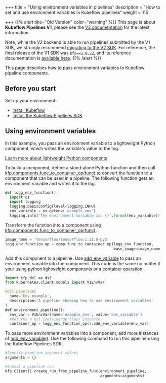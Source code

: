 +++
title = "Using environment variables in pipelines"
description = "How to set and use environment variables in Kubeflow pipelines"
weight = 115
                    
+++
{{% alert title="Old Version" color="warning" %}}
This page is about __Kubeflow Pipelines V1__, please see the [V2 documentation](/docs/components/pipelines) for the latest information.

Note, while the V2 backend is able to run pipelines submitted by the V1 SDK, we strongly recommend [migrating to the V2 SDK](/docs/components/pipelines/user-guides/migration).
For reference, the final release of the V1 SDK was [`kfp==1.8.22`](https://pypi.org/project/kfp/1.8.22/), and its reference documentation is [available here](https://kubeflow-pipelines.readthedocs.io/en/1.8.22/).
{{% /alert %}}

This page describes how to pass environment variables to Kubeflow pipeline 
components.

## Before you start

Set up your environment: 

- [Install Kubeflow](/docs/started/)
- [Install the Kubeflow Pipelines SDK](/docs/components/pipelines/legacy-v1/sdk/install-sdk/)



## Using environment variables 

In this example, you pass an environment variable to a lightweight Python 
component, which writes the variable's value to the log.

[Learn more about lightweight Python components](/docs/components/pipelines/legacy-v1/sdk/lightweight-python-components/)

To build a component, define a stand-alone Python function and then call 
[kfp.components.func_to_container_op(func)](https://kubeflow-pipelines.readthedocs.io/en/stable/source/components.html#kfp.components.func_to_container_op) to convert the 
function to a component that can be used in a pipeline. The following function gets an 
environment variable and writes it to the log.

```python
def logg_env_function():
  import os
  import logging
  logging.basicConfig(level=logging.INFO)
  env_variable = os.getenv('example_env')
  logging.info('The environment variable is: {}'.format(env_variable))
```

Transform the function into a component using 
[kfp.components.func_to_container_op(func)](https://kubeflow-pipelines.readthedocs.io/en/stable/source/components.html#kfp.components.func_to_container_op).  
```python
image_name = 'tensorflow/tensorflow:1.11.0-py3'
logg_env_function_op = comp.func_to_container_op(logg_env_function,
                                                 base_image=image_name)
```

Add this component to a pipeline. Use [add_env_variable](https://kubeflow-pipelines.readthedocs.io/en/stable/source/dsl.html#kfp.dsl.ContainerOp.container) to pass an 
environment variable into the component. This code is the same no matter if your
using python lightweight components or a [container operation](https://kubeflow-pipelines.readthedocs.io/en/stable/source/dsl.html#kfp.dsl.ContainerOp). 


```python
import kfp.dsl as dsl
from kubernetes.client.models import V1EnvVar

@dsl.pipeline(
  name='Env example',
  description='A pipeline showing how to use environment variables'
)
def environment_pipeline():
  env_var = V1EnvVar(name='example_env', value='env_variable')
  #Returns a dsl.ContainerOp class instance. 
  container_op = logg_env_function_op().add_env_variable(env_var) 
```

To pass more environment variables into a component, add more instances of 
[add_env_variable()](https://kubeflow-pipelines.readthedocs.io/en/stable/source/dsl.html#kfp.dsl.ContainerOp.container). Use the following command to run this pipeline using the 
Kubeflow Pipelines SDK.

```python
#Specify pipeline argument values
arguments = {}

#Submit a pipeline run
kfp.Client().create_run_from_pipeline_func(environment_pipeline,
                                           arguments=arguments)
```
